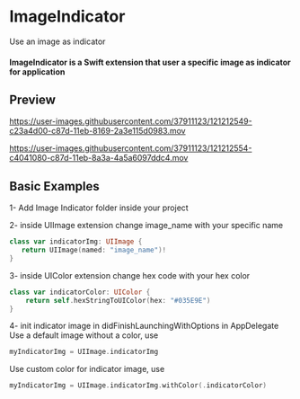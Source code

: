 # ImageIndicator
Use an image as indicator

#### ImageIndicator is a Swift extension that user a specific image as indicator for application

## Preview

https://user-images.githubusercontent.com/37911123/121212549-c23a4d00-c87d-11eb-8169-2a3e115d0983.mov

https://user-images.githubusercontent.com/37911123/121212554-c4041080-c87d-11eb-8a3a-4a5a6097ddc4.mov

## Basic Examples
1- Add Image Indicator folder inside your project 

2- inside UIImage extension change image_name with your specific name 
```swift
class var indicatorImg: UIImage {
   return UIImage(named: "image_name")!
}
```
3- inside UIColor extension change hex code with your hex color 
```swift
class var indicatorColor: UIColor {
    return self.hexStringToUIColor(hex: "#035E9E")
}
```
4- init indicator image in didFinishLaunchingWithOptions in AppDelegate 
Use a default image without a color, use 
```swift
myIndicatorImg = UIImage.indicatorImg
```
Use custom color for indicator image, use 
```swift
myIndicatorImg = UIImage.indicatorImg.withColor(.indicatorColor)
```
